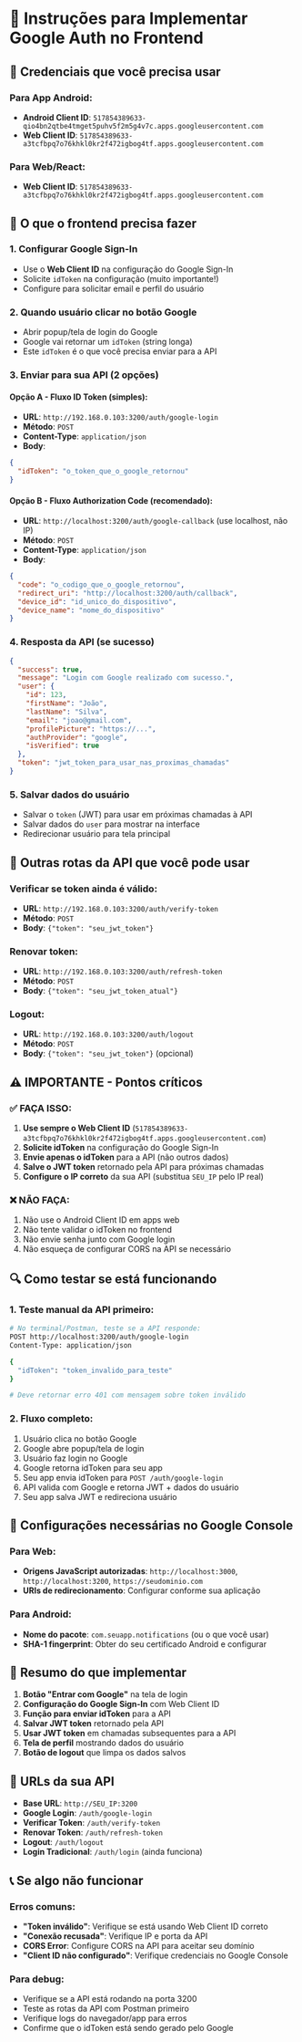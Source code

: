 # 📱 Instruções para Implementar Google Auth no Frontend

## 🔑 **Credenciais que você precisa usar**

### Para App Android:
- **Android Client ID**: `517854389633-qio4bn2qtbe4tmget5puhv5f2m5g4v7c.apps.googleusercontent.com`
- **Web Client ID**: `517854389633-a3tcfbpq7o76khkl0kr2f472igbog4tf.apps.googleusercontent.com`

### Para Web/React:
- **Web Client ID**: `517854389633-a3tcfbpq7o76khkl0kr2f472igbog4tf.apps.googleusercontent.com`

## 🎯 **O que o frontend precisa fazer**

### 1. **Configurar Google Sign-In**
- Use o **Web Client ID** na configuração do Google Sign-In
- Solicite `idToken` na configuração (muito importante!)
- Configure para solicitar email e perfil do usuário

### 2. **Quando usuário clicar no botão Google**
- Abrir popup/tela de login do Google
- Google vai retornar um `idToken` (string longa)
- Este `idToken` é o que você precisa enviar para a API

### 3. **Enviar para sua API (2 opções)**

#### **Opção A - Fluxo ID Token (simples):**
- **URL**: `http://192.168.0.103:3200/auth/google-login`
- **Método**: `POST`
- **Content-Type**: `application/json`
- **Body**: 
```json
{
  "idToken": "o_token_que_o_google_retornou"
}
```

#### **Opção B - Fluxo Authorization Code (recomendado):**
- **URL**: `http://localhost:3200/auth/google-callback` (use localhost, não IP)
- **Método**: `POST`
- **Content-Type**: `application/json`
- **Body**: 
```json
{
  "code": "o_codigo_que_o_google_retornou",
  "redirect_uri": "http://localhost:3200/auth/callback",
  "device_id": "id_unico_do_dispositivo",
  "device_name": "nome_do_dispositivo"
}
```

### 4. **Resposta da API (se sucesso)**
```json
{
  "success": true,
  "message": "Login com Google realizado com sucesso.",
  "user": {
    "id": 123,
    "firstName": "João",
    "lastName": "Silva",
    "email": "joao@gmail.com",
    "profilePicture": "https://...",
    "authProvider": "google",
    "isVerified": true
  },
  "token": "jwt_token_para_usar_nas_proximas_chamadas"
}
```

### 5. **Salvar dados do usuário**
- Salvar o `token` (JWT) para usar em próximas chamadas à API
- Salvar dados do `user` para mostrar na interface
- Redirecionar usuário para tela principal

## 🔧 **Outras rotas da API que você pode usar**

### Verificar se token ainda é válido:
- **URL**: `http://192.168.0.103:3200/auth/verify-token`
- **Método**: `POST`
- **Body**: `{"token": "seu_jwt_token"}`

### Renovar token:
- **URL**: `http://192.168.0.103:3200/auth/refresh-token`
- **Método**: `POST`
- **Body**: `{"token": "seu_jwt_token_atual"}`

### Logout:
- **URL**: `http://192.168.0.103:3200/auth/logout`
- **Método**: `POST`
- **Body**: `{"token": "seu_jwt_token"}` (opcional)

## ⚠️ **IMPORTANTE - Pontos críticos**

### ✅ **FAÇA ISSO:**
1. **Use sempre o Web Client ID** (`517854389633-a3tcfbpq7o76khkl0kr2f472igbog4tf.apps.googleusercontent.com`)
2. **Solicite idToken** na configuração do Google Sign-In
3. **Envie apenas o idToken** para a API (não outros dados)
4. **Salve o JWT token** retornado pela API para próximas chamadas
5. **Configure o IP correto** da sua API (substitua `SEU_IP` pelo IP real)

### ❌ **NÃO FAÇA:**
1. Não use o Android Client ID em apps web
2. Não tente validar o idToken no frontend
3. Não envie senha junto com Google login
4. Não esqueça de configurar CORS na API se necessário

## 🔍 **Como testar se está funcionando**

### 1. **Teste manual da API primeiro:**
```bash
# No terminal/Postman, teste se a API responde:
POST http://localhost:3200/auth/google-login
Content-Type: application/json

{
  "idToken": "token_invalido_para_teste"
}

# Deve retornar erro 401 com mensagem sobre token inválido
```

### 2. **Fluxo completo:**
1. Usuário clica no botão Google
2. Google abre popup/tela de login
3. Usuário faz login no Google
4. Google retorna idToken para seu app
5. Seu app envia idToken para `POST /auth/google-login`
6. API valida com Google e retorna JWT + dados do usuário
7. Seu app salva JWT e redireciona usuário

## 📝 **Configurações necessárias no Google Console**

### Para Web:
- **Origens JavaScript autorizadas**: `http://localhost:3000`, `http://localhost:3200`, `https://seudominio.com`
- **URIs de redirecionamento**: Configurar conforme sua aplicação

### Para Android:
- **Nome do pacote**: `com.seuapp.notifications` (ou o que você usar)
- **SHA-1 fingerprint**: Obter do seu certificado Android e configurar

## 🎯 **Resumo do que implementar**

1. **Botão "Entrar com Google"** na tela de login
2. **Configuração do Google Sign-In** com Web Client ID
3. **Função para enviar idToken** para a API
4. **Salvar JWT token** retornado pela API  
5. **Usar JWT token** em chamadas subsequentes para a API
6. **Tela de perfil** mostrando dados do usuário
7. **Botão de logout** que limpa os dados salvos

## 🔧 **URLs da sua API**

- **Base URL**: `http://SEU_IP:3200`
- **Google Login**: `/auth/google-login`
- **Verificar Token**: `/auth/verify-token`  
- **Renovar Token**: `/auth/refresh-token`
- **Logout**: `/auth/logout`
- **Login Tradicional**: `/auth/login` (ainda funciona)

## 📞 **Se algo não funcionar**

### Erros comuns:
- **"Token inválido"**: Verifique se está usando Web Client ID correto
- **"Conexão recusada"**: Verifique IP e porta da API
- **CORS Error**: Configure CORS na API para aceitar seu domínio
- **"Client ID não configurado"**: Verifique credenciais no Google Console

### Para debug:
- Verifique se a API está rodando na porta 3200
- Teste as rotas da API com Postman primeiro
- Verifique logs do navegador/app para erros
- Confirme que o idToken está sendo gerado pelo Google

